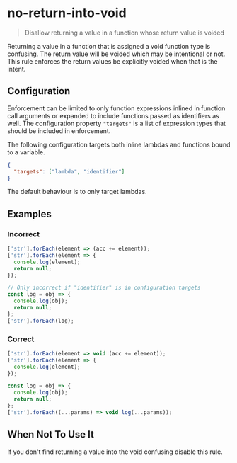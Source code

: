 # no-return-into-void

> Disallow returning a value in a function whose return value is voided

Returning a value in a function that is assigned a void function type is confusing.
The return value will be voided which may be intentional or not.
This rule enforces the return values be explicitly voided when that is the intent.

## Configuration

Enforcement can be limited to only function expressions inlined in function call arguments or expanded to include functions passed as identifiers as well.
The configuration property `"targets"` is a list of expression types that should be included in enforcement.

The following configuration targets both inline lambdas and functions bound to a variable.

```json
{
  "targets": ["lambda", "identifier"]
}
```

The default behaviour is to only target lambdas.

## Examples

### Incorrect

```js
['str'].forEach(element => (acc += element));
['str'].forEach(element => {
  console.log(element);
  return null;
});

// Only incorrect if "identifier" is in configuration targets
const log = obj => {
  console.log(obj);
  return null;
};
['str'].forEach(log);
```

### Correct

```js
['str'].forEach(element => void (acc += element));
['str'].forEach(element => {
  console.log(element);
});

const log = obj => {
  console.log(obj);
  return null;
};
['str'].forEach((...params) => void log(...params));
```

## When Not To Use It

If you don't find returning a value into the void confusing disable this rule.

